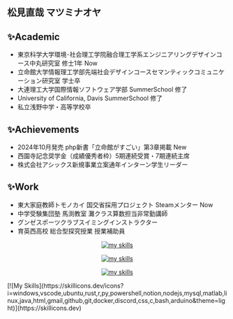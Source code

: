 <!--## Hi there 👋-->
## 松見直哉 マツミナオヤ

## ✨Academic
- 東京科学大学環境･社会理工学院融合理工学系エンジニアリングデザインコース中丸研究室 修士1年 Now
- 立命館大学情報理工学部先端社会デザインコースセマンティックコミュニケーション研究室 学士卒
- 大連理工大学国際情報ソフトウェア学部 SummerSchool 修了
- University of California, Davis SummerSchool 修了
- 私立浅野中学・高等学校卒

## ✨Achievements
- 2024年10月発売 php新書「立命館がすごい」第3章掲載 New
- 西園寺記念奨学金（成績優秀者枠）5期連続受賞・7期連続主席
- 株式会社アシックス新規事業立案通年インターン学生リーダー

## ✨Work
- 東大家庭教師トモノカイ 国交省採用プロジェクト Steamメンター Now
- 中学受験集団塾 馬渕教室 灘クラス算数担当非常勤講師
- グンゼスポーツクラブスイミングインストラクター
- 育英西高校 総合型探究授業 授業補助員

<p align="center">
  <a href="https://skillicons.dev">
    <img alt="my skills" src="https://skillicons.dev/icons?theme=i=windows,vscode,ubuntu,rust,r,py,powershell,notion,nodejs,mysql,matlab,linux,java,html,gmail,github,git,docker,discord,css,c,bash,arduino" />
  </a>
</p>
<p align="center">
  <a href="https://skillicons.dev">
    <img alt="my skills" src="https://skillicons.dev/icons?i=windows,vscode,ubuntu,rust,r,py,powershell,notion,nodejs,mysql,matlab,linux,java,html,gmail,github,git,docker,discord,css,c,bash,arduino" />
  </a>
</p>
<p align="center">
  <a href="https://skillicons.dev">
    <img alt="my skills" src="https://skillicons.dev/icons?i=windows,vscode,ubuntu,rust,r,py,powershell,notion,nodejs,mysql,matlab,linux,java,html,gmail,github,git,docker,discord,css,c,bash,arduino" />
  </a>
</p>
[![My Skills](https://skillicons.dev/icons?i=windows,vscode,ubuntu,rust,r,py,powershell,notion,nodejs,mysql,matlab,linux,java,html,gmail,github,git,docker,discord,css,c,bash,arduino&theme=light)](https://skillicons.dev)




<!--
**matsuminaoya/matsuminaoya** is a ✨ _special_ ✨ repository because its `README.md` (this file) appears on your GitHub profile.

Here are some ideas to get you started:

- 🔭 I’m currently working on ...
- 🌱 I’m currently learning ...
- 👯 I’m looking to collaborate on ...
- 🤔 I’m looking for help with ...
- 💬 Ask me about ...
- 📫 How to reach me: ...
- 😄 Pronouns: ...
- ⚡ Fun fact: ...
-->
